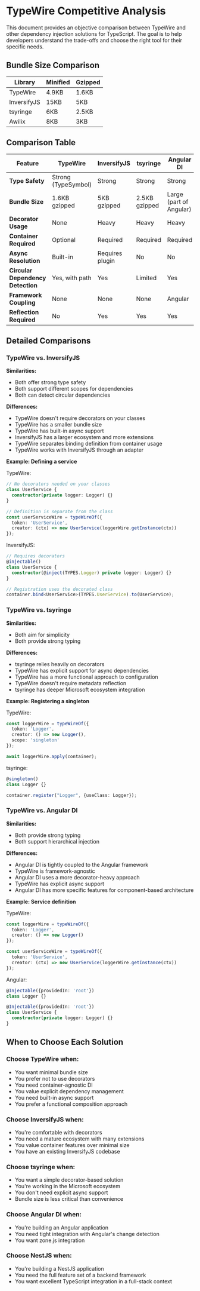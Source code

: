 # TypeWire Competitive Analysis

This document provides an objective comparison between TypeWire and other dependency injection solutions for TypeScript. The goal is to help developers understand the trade-offs and choose the right tool for their specific needs.

## Bundle Size Comparison

| Library     | Minified | Gzipped |
|-------------|----------|---------|
| TypeWire    | 4.9KB    | 1.6KB   |
| InversifyJS | 15KB     | 5KB     |
| tsyringe    | 6KB      | 2.5KB   |
| Awilix      | 8KB      | 3KB     |

## Comparison Table

| Feature | TypeWire | InversifyJS | tsyringe | Angular DI | NestJS |
|---------|----------|-------------|----------|------------|--------|
| **Type Safety** | Strong (TypeSymbol) | Strong | Strong | Strong | Strong |
| **Bundle Size** | 1.6KB gzipped | 5KB gzipped | 2.5KB gzipped | Large (part of Angular) | Large (part of NestJS) |
| **Decorator Usage** | None | Heavy | Heavy | Heavy | Heavy |
| **Container Required** | Optional | Required | Required | Required | Required |
| **Async Resolution** | Built-in | Requires plugin | No | No | Built-in |
| **Circular Dependency Detection** | Yes, with path | Yes | Limited | Yes | Yes |
| **Framework Coupling** | None | None | None | Angular | NestJS |
| **Reflection Required** | No | Yes | Yes | Yes | Yes |

## Detailed Comparisons

### TypeWire vs. InversifyJS

**Similarities:**
- Both offer strong type safety
- Both support different scopes for dependencies
- Both can detect circular dependencies

**Differences:**
- TypeWire doesn't require decorators on your classes
- TypeWire has a smaller bundle size
- TypeWire has built-in async support
- InversifyJS has a larger ecosystem and more extensions
- TypeWire separates binding definition from container usage
- TypeWire works with InversifyJS through an adapter

**Example: Defining a service**

TypeWire:
```typescript
// No decorators needed on your classes
class UserService {
  constructor(private logger: Logger) {}
}

// Definition is separate from the class
const userServiceWire = typeWireOf({
  token: 'UserService',
  creator: (ctx) => new UserService(loggerWire.getInstance(ctx))
});
```

InversifyJS:
```typescript
// Requires decorators
@injectable()
class UserService {
  constructor(@inject(TYPES.Logger) private logger: Logger) {}
}

// Registration uses the decorated class
container.bind<UserService>(TYPES.UserService).to(UserService);
```

### TypeWire vs. tsyringe

**Similarities:**
- Both aim for simplicity
- Both provide strong typing

**Differences:**
- tsyringe relies heavily on decorators
- TypeWire has explicit support for async dependencies
- TypeWire has a more functional approach to configuration
- TypeWire doesn't require metadata reflection
- tsyringe has deeper Microsoft ecosystem integration

**Example: Registering a singleton**

TypeWire:
```typescript
const loggerWire = typeWireOf({
  token: 'Logger',
  creator: () => new Logger(),
  scope: 'singleton'
});

await loggerWire.apply(container);
```

tsyringe:
```typescript
@singleton()
class Logger {}

container.register("Logger", {useClass: Logger});
```

### TypeWire vs. Angular DI

**Similarities:**
- Both provide strong typing
- Both support hierarchical injection

**Differences:**
- Angular DI is tightly coupled to the Angular framework
- TypeWire is framework-agnostic
- Angular DI uses a more decorator-heavy approach
- TypeWire has explicit async support
- Angular DI has more specific features for component-based architecture

**Example: Service definition**

TypeWire:
```typescript
const loggerWire = typeWireOf({
  token: 'Logger',
  creator: () => new Logger()
});

const userServiceWire = typeWireOf({
  token: 'UserService',
  creator: (ctx) => new UserService(loggerWire.getInstance(ctx))
});
```

Angular:
```typescript
@Injectable({providedIn: 'root'})
class Logger {}

@Injectable({providedIn: 'root'})
class UserService {
  constructor(private logger: Logger) {}
}
```

## When to Choose Each Solution

### Choose TypeWire when:

- You want minimal bundle size
- You prefer not to use decorators
- You need container-agnostic DI
- You value explicit dependency management
- You need built-in async support
- You prefer a functional composition approach

### Choose InversifyJS when:

- You're comfortable with decorators
- You need a mature ecosystem with many extensions
- You value container features over minimal size
- You have an existing InversifyJS codebase

### Choose tsyringe when:

- You want a simple decorator-based solution
- You're working in the Microsoft ecosystem
- You don't need explicit async support
- Bundle size is less critical than convenience

### Choose Angular DI when:

- You're building an Angular application
- You need tight integration with Angular's change detection
- You want zone.js integration

### Choose NestJS when:

- You're building a NestJS application
- You need the full feature set of a backend framework
- You want excellent TypeScript integration in a full-stack context 